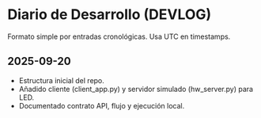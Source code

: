 # Diario de Desarrollo (DEVLOG)

Formato simple por entradas cronológicas. Usa UTC en timestamps.

## 2025-09-20
- Estructura inicial del repo.
- Añadido cliente (client_app.py) y servidor simulado (hw_server.py) para LED.
- Documentado contrato API, flujo y ejecución local.
